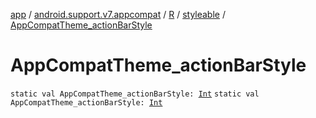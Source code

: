 [app](../../../index.md) / [android.support.v7.appcompat](../../index.md) / [R](../index.md) / [styleable](index.md) / [AppCompatTheme_actionBarStyle](.)

# AppCompatTheme_actionBarStyle

`static val AppCompatTheme_actionBarStyle: `[`Int`](https://kotlinlang.org/api/latest/jvm/stdlib/kotlin/-int/index.html)
`static val AppCompatTheme_actionBarStyle: `[`Int`](https://kotlinlang.org/api/latest/jvm/stdlib/kotlin/-int/index.html)